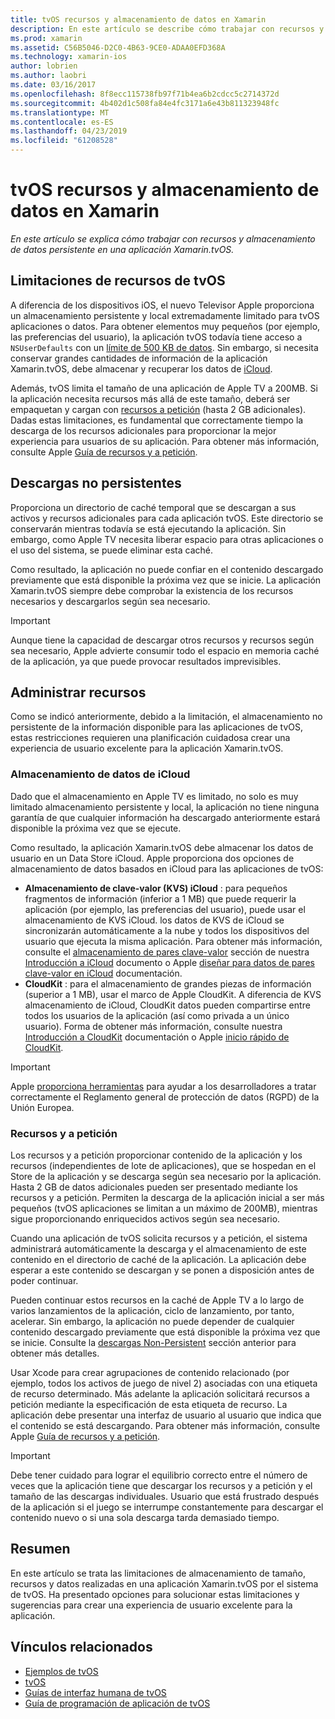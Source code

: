 ```yaml
---
title: tvOS recursos y almacenamiento de datos en Xamarin
description: En este artículo se describe cómo trabajar con recursos y el almacenamiento de datos persistentes en una aplicación de tvOS con Xamarin. Describe los recursos de almacenamiento y de petición de datos de iCloud.
ms.prod: xamarin
ms.assetid: C56B5046-D2C0-4B63-9CE0-ADAA0EFD368A
ms.technology: xamarin-ios
author: lobrien
ms.author: laobri
ms.date: 03/16/2017
ms.openlocfilehash: 8f8ecc115738fb97f71b4ea6b2cdcc5c2714372d
ms.sourcegitcommit: 4b402d1c508fa84e4fc3171a6e43b811323948fc
ms.translationtype: MT
ms.contentlocale: es-ES
ms.lasthandoff: 04/23/2019
ms.locfileid: "61208528"
---
```

# <a name="tvos-resources-and-data-storage-in-xamarin"></a>tvOS recursos y almacenamiento de datos en Xamarin

_En este artículo se explica cómo trabajar con recursos y almacenamiento de datos persistente en una aplicación Xamarin.tvOS._

<a name="tvOS-Resource-Limitations" />

## <a name="tvos-resource-limitations"></a>Limitaciones de recursos de tvOS

A diferencia de los dispositivos iOS, el nuevo Televisor Apple proporciona un almacenamiento persistente y local extremadamente limitado para tvOS aplicaciones o datos. Para obtener elementos muy pequeños (por ejemplo, las preferencias del usuario), la aplicación tvOS todavía tiene acceso a `NSUserDefaults` con un [límite de 500 KB de datos](https://forums.developer.apple.com/message/50696#50696). Sin embargo, si necesita conservar grandes cantidades de información de la aplicación Xamarin.tvOS, debe almacenar y recuperar los datos de [iCloud](#iCloud-Data-Storage).

Además, tvOS limita el tamaño de una aplicación de Apple TV a 200MB. Si la aplicación necesita recursos más allá de este tamaño, deberá ser empaquetan y cargan con [recursos a petición](#On-Demand-Resources) (hasta 2 GB adicionales). Dadas estas limitaciones, es fundamental que correctamente tiempo la descarga de los recursos adicionales para proporcionar la mejor experiencia para usuarios de su aplicación. Para obtener más información, consulte Apple [Guía de recursos y a petición](https://developer.apple.com/library/prerelease/tvos/documentation/FileManagement/Conceptual/On_Demand_Resources_Guide/index.html#//apple_ref/doc/uid/TP40015083).

<a name="Non-Persistent-Downloads" />

## <a name="non-persistent-downloads"></a>Descargas no persistentes

Proporciona un directorio de caché temporal que se descargan a sus activos y recursos adicionales para cada aplicación tvOS. Este directorio se conservarán mientras todavía se está ejecutando la aplicación. Sin embargo, como Apple TV necesita liberar espacio para otras aplicaciones o el uso del sistema, se puede eliminar esta caché.

Como resultado, la aplicación no puede confiar en el contenido descargado previamente que está disponible la próxima vez que se inicie. La aplicación Xamarin.tvOS siempre debe comprobar la existencia de los recursos necesarios y descargarlos según sea necesario.

> [!IMPORTANT]
> Aunque tiene la capacidad de descargar otros recursos y recursos según sea necesario, Apple advierte consumir todo el espacio en memoria caché de la aplicación, ya que puede provocar resultados imprevisibles.




<a name="Managing-Resources" />

## <a name="managing-resources"></a>Administrar recursos

Como se indicó anteriormente, debido a la limitación, el almacenamiento no persistente de la información disponible para las aplicaciones de tvOS, estas restricciones requieren una planificación cuidadosa crear una experiencia de usuario excelente para la aplicación Xamarin.tvOS.

<a name="iCloud-Data-Storage" />

### <a name="icloud-data-storage"></a>Almacenamiento de datos de iCloud

Dado que el almacenamiento en Apple TV es limitado, no solo es muy limitado almacenamiento persistente y local, la aplicación no tiene ninguna garantía de que cualquier información ha descargado anteriormente estará disponible la próxima vez que se ejecute.

Como resultado, la aplicación Xamarin.tvOS debe almacenar los datos de usuario en un Data Store iCloud. Apple proporciona dos opciones de almacenamiento de datos basados en iCloud para las aplicaciones de tvOS:

- **Almacenamiento de clave-valor (KVS) iCloud** : para pequeños fragmentos de información (inferior a 1 MB) que puede requerir la aplicación (por ejemplo, las preferencias del usuario), puede usar el almacenamiento de KVS iCloud. los datos de KVS de iCloud se sincronizarán automáticamente a la nube y todos los dispositivos del usuario que ejecuta la misma aplicación. Para obtener más información, consulte el [almacenamiento de pares clave-valor](~/ios/data-cloud/introduction-to-icloud.md) sección de nuestra [Introducción a iCloud](~/ios/data-cloud/introduction-to-icloud.md) documento o Apple [diseñar para datos de pares clave-valor en iCloud](https://developer.apple.com/library/prerelease/tvos/documentation/General/Conceptual/iCloudDesignGuide/Chapters/DesigningForKey-ValueDataIniCloud.html#//apple_ref/doc/uid/TP40012094-CH7) documentación.
- **CloudKit** : para el almacenamiento de grandes piezas de información (superior a 1 MB), usar el marco de Apple CloudKit. A diferencia de KVS almacenamiento de iCloud, CloudKit datos pueden compartirse entre todos los usuarios de la aplicación (así como privada a un único usuario). Forma de obtener más información, consulte nuestra [Introducción a CloudKit](~/ios/data-cloud/intro-to-cloudkit.md) documentación o Apple [inicio rápido de CloudKit](https://developer.apple.com/library/prerelease/tvos/documentation/DataManagement/Conceptual/CloudKitQuickStart/Introduction/Introduction.html#//apple_ref/doc/uid/TP40014987).

> [!IMPORTANT]
> Apple [proporciona herramientas](https://developer.apple.com/support/allowing-users-to-manage-data/) para ayudar a los desarrolladores a tratar correctamente el Reglamento general de protección de datos (RGPD) de la Unión Europea.

<a name="On-Demand-Resources" />

### <a name="on-demand-resources"></a>Recursos y a petición

Los recursos y a petición proporcionar contenido de la aplicación y los recursos (independientes de lote de aplicaciones), que se hospedan en el Store de la aplicación y se descarga según sea necesario por la aplicación. Hasta 2 GB de datos adicionales pueden ser presentado mediante los recursos y a petición. Permiten la descarga de la aplicación inicial a ser más pequeños (tvOS aplicaciones se limitan a un máximo de 200MB), mientras sigue proporcionando enriquecidos activos según sea necesario.

Cuando una aplicación de tvOS solicita recursos y a petición, el sistema administrará automáticamente la descarga y el almacenamiento de este contenido en el directorio de caché de la aplicación. La aplicación debe esperar a este contenido se descargan y se ponen a disposición antes de poder continuar.

Pueden continuar estos recursos en la caché de Apple TV a lo largo de varios lanzamientos de la aplicación, ciclo de lanzamiento, por tanto, acelerar. Sin embargo, la aplicación no puede depender de cualquier contenido descargado previamente que está disponible la próxima vez que se inicie. Consulte la [descargas Non-Persistent](#Non-Persistent-Downloads) sección anterior para obtener más detalles.

Usar Xcode para crear agrupaciones de contenido relacionado (por ejemplo, todos los activos de juego de nivel 2) asociadas con una etiqueta de recurso determinado. Más adelante la aplicación solicitará recursos a petición mediante la especificación de esta etiqueta de recurso. La aplicación debe presentar una interfaz de usuario al usuario que indica que el contenido se está descargando. Para obtener más información, consulte Apple [Guía de recursos y a petición](https://developer.apple.com/library/prerelease/tvos/documentation/FileManagement/Conceptual/On_Demand_Resources_Guide/index.html#//apple_ref/doc/uid/TP40015083).

> [!IMPORTANT]
> Debe tener cuidado para lograr el equilibrio correcto entre el número de veces que la aplicación tiene que descargar los recursos y a petición y el tamaño de las descargas individuales. Usuario que está frustrado después de la aplicación si el juego se interrumpe constantemente para descargar el contenido nuevo o si una sola descarga tarda demasiado tiempo.




<a name="Summary" />

## <a name="summary"></a>Resumen

En este artículo se trata las limitaciones de almacenamiento de tamaño, recursos y datos realizadas en una aplicación Xamarin.tvOS por el sistema de tvOS. Ha presentado opciones para solucionar estas limitaciones y sugerencias para crear una experiencia de usuario excelente para la aplicación.



## <a name="related-links"></a>Vínculos relacionados

- [Ejemplos de tvOS](https://developer.xamarin.com/samples/tvos/all/)
- [tvOS](https://developer.apple.com/tvos/)
- [Guías de interfaz humana de tvOS](https://developer.apple.com/tvos/human-interface-guidelines/)
- [Guía de programación de aplicación de tvOS](https://developer.apple.com/library/prerelease/tvos/documentation/General/Conceptual/AppleTV_PG/)
